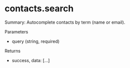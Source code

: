 # contacts.search

Summary: Autocomplete contacts by term (name or email).

Parameters
- query (string, required)

Returns
- success, data: [...]
